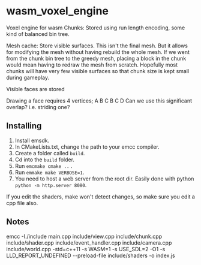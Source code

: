 # wasm_voxel_engine
 Voxel engine for wasm
Chunks:
Stored using run length encoding, some kind of balanced bin tree.

Mesh cache: Store visible surfaces. 
This isn't the final mesh. 
But it allows for modifying the mesh without having rebuild the whole mesh.
If we went from the chunk bin tree to the greedy mesh, placing a block in the chunk would mean having to redraw the mesh from scratch.
Hopefully most chunks will have very few visible surfaces so that chunk size is kept small during gameplay.

Visible faces are stored 



Drawing a face requires 4 vertices;
A B C
  B C D
Can we use this significant overlap? i.e. striding one?


## Installing
1. Install emsdk.
2. In CMakeLists.txt, change the path to your emcc compiler.
3. Create a folder called `build`.
4. Cd into the `build` folder.
5. Run `emcmake cmake ..` .
6. Run `emmake make VERBOSE=1`.
7. You need to host a web server from the root dir. Easily done with python `python -m http.server 8080`.

If you edit the shaders, make won't detect changes, so make sure you edit a cpp file also.


## Notes
emcc -I./include main.cpp include/view.cpp include/chunk.cpp include/shader.cpp include/event_handler.cpp include/camera.cpp include/world.cpp -std=c++11 -s WASM=1 -s USE_SDL=2 -O1 -s LLD_REPORT_UNDEFINED --preload-file include/shaders -o index.js

